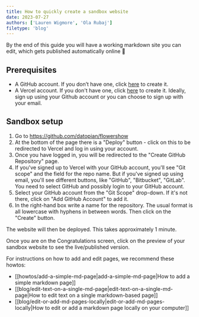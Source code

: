 ```yaml
---
title: How to quickly create a sandbox website
date: 2023-07-27
authors: ['Lauren Wigmore', 'Ola Rubaj']
filetype: 'blog'
---
```


By the end of this guide you will have a working markdown site you can edit, which gets published automatically online 🎉

## Prerequisites

- A GitHub account. If you don’t have one, click [here](https://github.com/signup) to create it.
- A Vercel account. If you don't have one, click [here](https://vercel.com/signup) to create it. Ideally, sign up using your Github account or you can choose to sign up with your email.

## Sandbox setup

1. Go to https://github.com/datopian/flowershow
2. At the bottom of the page there is a "Deploy" button - click on this to be redirected to Vercel and log in using your account.
3. Once you have logged in, you will be redirected to the "Create GitHub Repository" page.
4. If you've signed up to Vercel with your GitHub account, you'll see "Git scope" and the field for the repo name. But if you've signed up using email, you'll see different buttons, like "GitHub", "Bitbucket", "GitLab". You need to select GitHub and possibly login to your GitHub account.
5. Select your GitHub account from the "Git Scope" drop-down. If it's not there, click on "Add GitHub Account" to add it.
6. In the right-hand box write a name for the repository. The usual format is all lowercase with hyphens in between words. Then click on the "Create" button.

The website will then be deployed. This takes approximately 1 minute.

Once you are on the Congratulations screen, click on the preview of your sandbox website to see the live/published version.

For instructions on how to add and edit pages, we recommend these howtos:

- [[howtos/add-a-simple-md-page|add-a-simple-md-page|How to add a simple markdown page]]
- [[blog/edit-text-on-a-single-md-page|edit-text-on-a-single-md-page|How to edit text on a single markdown-based page]]
- [[blog/edit-or-add-md-pages-locally|edit-or-add-md-pages-locally|How to edit or add a markdown page locally on your computer]]
